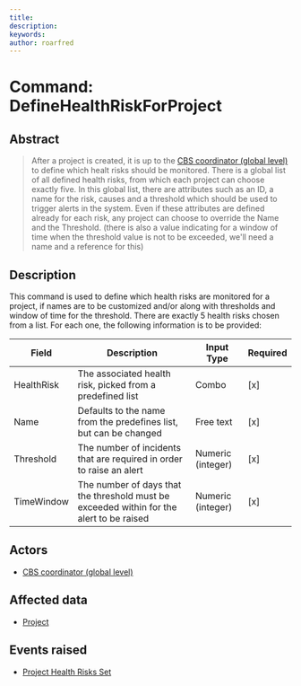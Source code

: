 ```yaml
---
title: 
description: 
keywords: 
author: roarfred
---
```

# Command: DefineHealthRiskForProject

## Abstract
> After a project is created, it is up to the [CBS coordinator (global level)](../../actors.md#cbs-coordinator---global-level) 
> to define which healt risks should be monitored. There is a global list of all defined health risks, from which each project
> can choose exactly five. In this global list, there are attributes such as an ID, a name for the risk, causes and a threshold
> which should be used to trigger alerts in the system. Even if these attributes are defined already for each risk, any project 
> can choose to override the Name and the Threshold. (there is also a value indicating for a window of time when the threshold 
> value is not to be exceeded, we'll need a name and a reference for this)

## Description
This command is used to define which health risks are monitored for a project, if names are to be customized and/or along with 
thresholds and window of time for the threshold. There are exactly 5 health risks chosen from a list. For each one, the following
information is to be provided:

Field | Description | Input Type | Required
----- | ----------- | ---------- | --------
HealthRisk | The associated health risk, picked from a predefined list | Combo | [x]
Name | Defaults to the name from the predefines list, but can be changed | Free text | [x]
Threshold | The number of incidents that are required in order to raise an alert | Numeric (integer) | [x]
TimeWindow | The number of days that the threshold must be exceeded within for the alert to be raised | Numeric (integer) | [x] 

## Actors
* [CBS coordinator (global level)](../../actors.md#cbs-coordinator---global-level)

## Affected data
* [Project](../Aggregates/Project.md)

## Events raised
* [Project Health Risks Set](../Events/ProjectHealthRisksSet.md)